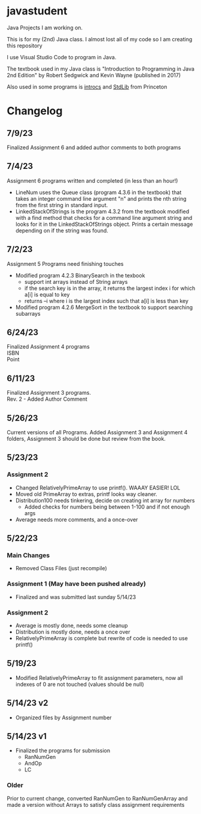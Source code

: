# javastudent
Java Projects I am working on. 

This is for my (2nd) Java class. I almost lost all of my code so I am creating this repository

I use Visual Studio Code to program in Java.

The textbook used in my Java class is "Introduction to Programming in Java 2nd Edition" by Robert Sedgwick and Kevin Wayne (published in 2017)

Also used in some programs is <a href='https://introcs.cs.princeton.edu/java/code/'>introcs</a> and <a href='https://introcs.cs.princeton.edu/java/stdlib/'>StdLib</a> from Princeton 

<h1>Changelog</h1>

<h2>7/9/23</h2>
Finalized Assignment 6 and added author comments to both programs

<h2>7/4/23</h2>
Assignment 6 programs written and completed (in less than an hour!)
<ul>
    <li>LineNum uses the Queue class (program 4.3.6 in the textbook) that takes an integer command line argument "n" and prints the nth string from the first string in standard input.
    <li>LinkedStackOfStrings is the program 4.3.2 from the textbook modified with a find method that checks for a command line argument string and looks for it in the LinkedStackOfStrings object. Prints a certain message depending on if the string was found.
</ul>

<h2>7/2/23</h2>
Assignment 5 Programs need finishing touches
<ul>
    <li>Modified program 4.2.3 BinarySearch in the texbook
        <ul>
            <li>support int arrays instead of String arrays
            <li>if the search key is in the array, it returns the largest index i for which a[i] is equal to key
            <li>returns –i where i is the largest index such that a[i] is less than key
        </ul>
    <li>Modified program 4.2.6 MergeSort in the textbook to support searching subarrays
</ul>

<h2>6/24/23</h2>
Finalized Assignment 4 programs
<br>ISBN
<br>Point


<h2>6/11/23</h2>
Finalized Assignment 3 programs. 
<br>
Rev. 2 - Added Author Comment

<h2>5/26/23</h2>

Current versions of all Programs. Added Assignment 3 and Assignment 4 folders, Assignment 3 should be done but review from the book.

<h2>5/23/23</h2>

<h3>Assignment 2</h3>
<ul>
    <li>Changed RelativelyPrimeArray to use printf(). WAAAY EASIER! LOL
    <li>Moved old PrimeArray to extras, printf looks way cleaner.
    <li>Distribution100 needs tinkering, decide on creating int array for numbers
        <ul>
        <li>Added checks for numbers being between 1-100 and if not enough args
        </ul>
    <li>Average needs more comments, and a once-over
</ul>

<h2>5/22/23</h2>

<h3>Main Changes</h3>
<ul>
    <li>Removed Class Files (just recompile)
</ul>

<h3>Assignment 1 (May have been pushed already)</h3>
<ul>
    <li>Finalized and was submitted last sunday 5/14/23
</ul>

<h3>Assignment 2</h3>
<ul>
    <li>Average is mostly done, needs some cleanup
    <li>Distribution is mostly done, needs a once over
    <li>RelativelyPrimeArray is complete but rewrite of code is needed to use printf()
</ul>

<h2>5/19/23</h2>
<ul>
    <li>Modified RelativelyPrimeArray to fit assignment parameters, now all indexes of 0 are not touched (values should be null)
</ul>

<h2>5/14/23 v2</h2>
<ul>
    <li>Organized files by Assignment number
</ul>

<h2>5/14/23 v1</h2>
<ul>
    <li>Finalized the programs for submission
        <ul>
        <li>RanNumGen
        <li>AndOp
        <li>LC
        </ul>
</ul>

<h3>Older</h3>
<p>
Prior to current change, converted RanNumGen to RanNumGenArray and made a version without Arrays to satisfy class assignment requirements</p>
